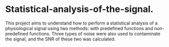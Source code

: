 # Statistical-analysis-of-the-signal.
This project aims to understand how to perform a statistical analysis of a physiological signal using two methods: with predefined functions and non-predefined functions. Three types of noise were also used to contaminate the signal, and the SNR of these two was calculated.
